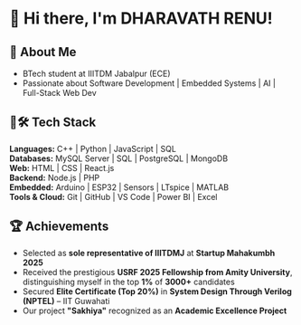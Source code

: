 # 👋 Hi there, I'm DHARAVATH RENU!

## 🧠 About Me
-  BTech student at IIITDM Jabalpur (ECE)  
-  Passionate about Software Development | Embedded Systems | AI | Full-Stack Web Dev

## 🔗🛠️ Tech Stack
**Languages:** C++ | Python | JavaScript | SQL  
**Databases:** MySQL Server | SQL | PostgreSQL | MongoDB  
**Web:** HTML | CSS | React.js  
**Backend:** Node.js | PHP  
**Embedded:** Arduino | ESP32 | Sensors | LTspice | MATLAB  
**Tools & Cloud:** Git | GitHub | VS Code | Power BI | Excel  

## 🏆 Achievements
-  Selected as **sole representative of IIITDMJ** at **Startup Mahakumbh 2025**  
-  Received the prestigious **USRF 2025 Fellowship from Amity University**, distinguishing myself in the top **1%** of **3000+** candidates  
-  Secured **Elite Certificate (Top 20%)** in **System Design Through Verilog (NPTEL)** – IIT Guwahati  
-  Our project **"Sakhiya"** recognized as an **Academic Excellence Project**
